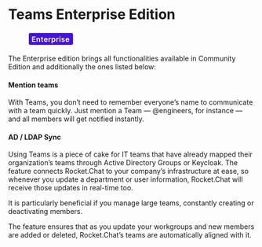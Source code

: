 # Teams Enterprise Edition

<figure><img src="../../../../.gitbook/assets/2021-06-10_22-31-38 (3) (3) (3) (3) (3) (3) (3) (3) (3) (2) (3) (1) (1) (1) (1) (2) (1) (1) (1) (1) (1) (1) (4) (1) (1) (1) (1) (1) (1) (53).jpg" alt=""><figcaption></figcaption></figure>

The Enterprise edition brings all functionalities available in Community Edition and additionally the ones listed below:

#### Mention teams

With Teams, you don’t need to remember everyone’s name to communicate with a team quickly. Just mention a Team — @engineers, for instance — and all members will get notified instantly.

#### AD / LDAP Sync

Using Teams is a piece of cake for IT teams that have already mapped their organization’s teams through Active Directory Groups or Keycloak. The feature connects Rocket.Chat to your company’s infrastructure at ease, so whenever you update a department or user information, Rocket.Chat will receive those updates in real-time too.

It is particularly beneficial if you manage large teams, constantly creating or deactivating members.

The feature ensures that as you update your workgroups and new members are added or deleted, Rocket.Chat’s teams are automatically aligned with it.
